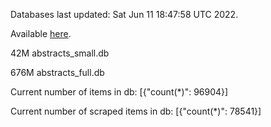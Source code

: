 Databases last updated: Sat Jun 11 18:47:58 UTC 2022. 

Available [here](https://github.com/cbeauhilton/ash-db/releases).


42M	abstracts_small.db

676M	abstracts_full.db

Current number of items in db:
[{"count(*)": 96904}]

Current number of scraped items in db:
[{"count(*)": 78541}]
